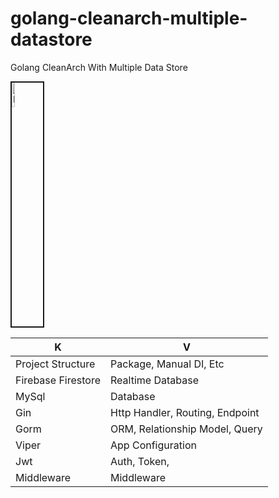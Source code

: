 # golang-cleanarch-multiple-datastore
Golang CleanArch With Multiple Data Store

<a href="https://goreportcard.com/report/github.com/opannapo/golang-cleanarch-multiple-datastore" target="_blank">
<img src="https://goreportcard.com/badge/github.com/opannapo/golang-cleanarch-multiple-datastore" 
alt="IMAGE ALT TEXT HERE" width="10%" height="10%" border="2" />
</a>

| K | V
| ------ | ------ | 
| Project Structure | Package, Manual DI, Etc
| Firebase Firestore | Realtime Database
| MySql | Database
| Gin | Http Handler, Routing, Endpoint
| Gorm | ORM, Relationship Model, Query
| Viper | App Configuration
| Jwt | Auth, Token, 
| Middleware | Middleware
